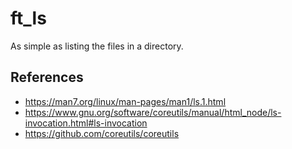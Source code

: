 # ft_ls
As simple as listing the files in a directory.

## References
+ https://man7.org/linux/man-pages/man1/ls.1.html
+ https://www.gnu.org/software/coreutils/manual/html_node/ls-invocation.html#ls-invocation
+ https://github.com/coreutils/coreutils
